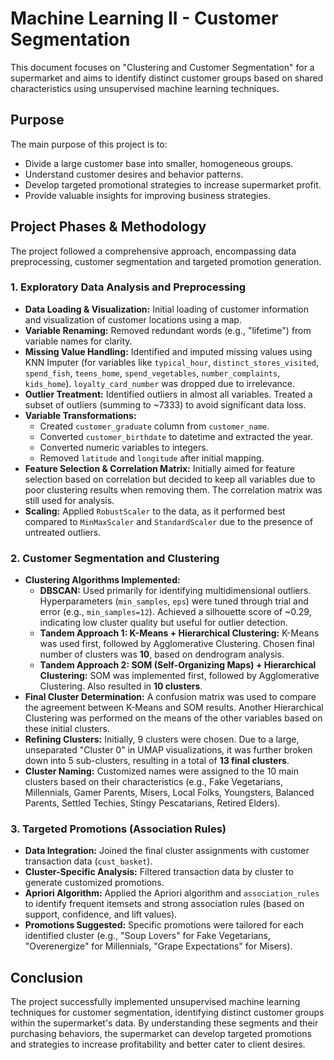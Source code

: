 # Machine Learning II - Customer Segmentation

This document focuses on "Clustering and Customer Segmentation" for a supermarket and aims to identify distinct customer groups based on shared characteristics using unsupervised machine learning techniques.

## Purpose

The main purpose of this project is to:
* Divide a large customer base into smaller, homogeneous groups.
* Understand customer desires and behavior patterns.
* Develop targeted promotional strategies to increase supermarket profit.
* Provide valuable insights for improving business strategies.

## Project Phases & Methodology

The project followed a comprehensive approach, encompassing data preprocessing, customer segmentation and targeted promotion generation.

### 1. Exploratory Data Analysis and Preprocessing
* **Data Loading & Visualization:** Initial loading of customer information and visualization of customer locations using a map.
* **Variable Renaming:** Removed redundant words (e.g., "lifetime") from variable names for clarity.
* **Missing Value Handling:** Identified and imputed missing values using KNN Imputer (for variables like `typical_hour`, `distinct_stores_visited`, `spend_fish`, `teens_home`, `spend_vegetables`, `number_complaints`, `kids_home`). `loyalty_card_number` was dropped due to irrelevance.
* **Outlier Treatment:** Identified outliers in almost all variables. Treated a subset of outliers (summing to ~7333) to avoid significant data loss.
* **Variable Transformations:**
    * Created `customer_graduate` column from `customer_name`.
    * Converted `customer_birthdate` to datetime and extracted the year.
    * Converted numeric variables to integers.
    * Removed `latitude` and `longitude` after initial mapping.
* **Feature Selection & Correlation Matrix:** Initially aimed for feature selection based on correlation but decided to keep all variables due to poor clustering results when removing them. The correlation matrix was still used for analysis.
* **Scaling:** Applied `RobustScaler` to the data, as it performed best compared to `MinMaxScaler` and `StandardScaler` due to the presence of untreated outliers.

### 2. Customer Segmentation and Clustering
* **Clustering Algorithms Implemented:**
    * **DBSCAN:** Used primarily for identifying multidimensional outliers. Hyperparameters (`min_samples`, `eps`) were tuned through trial and error (e.g., `min_samples=12`). Achieved a silhouette score of ~0.29, indicating low cluster quality but useful for outlier detection.
    * **Tandem Approach 1: K-Means + Hierarchical Clustering:** K-Means was used first, followed by Agglomerative Clustering. Chosen final number of clusters was **10**, based on dendrogram analysis.
    * **Tandem Approach 2: SOM (Self-Organizing Maps) + Hierarchical Clustering:** SOM was implemented first, followed by Agglomerative Clustering. Also resulted in **10 clusters**.
* **Final Cluster Determination:** A confusion matrix was used to compare the agreement between K-Means and SOM results. Another Hierarchical Clustering was performed on the means of the other variables based on these initial clusters.
* **Refining Clusters:** Initially, 9 clusters were chosen. Due to a large, unseparated "Cluster 0" in UMAP visualizations, it was further broken down into 5 sub-clusters, resulting in a total of **13 final clusters**.
* **Cluster Naming:** Customized names were assigned to the 10 main clusters based on their characteristics (e.g., Fake Vegetarians, Millennials, Gamer Parents, Misers, Local Folks, Youngsters, Balanced Parents, Settled Techies, Stingy Pescatarians, Retired Elders).

### 3. Targeted Promotions (Association Rules)
* **Data Integration:** Joined the final cluster assignments with customer transaction data (`cust_basket`).
* **Cluster-Specific Analysis:** Filtered transaction data by cluster to generate customized promotions.
* **Apriori Algorithm:** Applied the Apriori algorithm and `association_rules` to identify frequent itemsets and strong association rules (based on support, confidence, and lift values).
* **Promotions Suggested:** Specific promotions were tailored for each identified cluster (e.g., "Soup Lovers" for Fake Vegetarians, "Overenergize" for Millennials, "Grape Expectations" for Misers).

## Conclusion

The project successfully implemented unsupervised machine learning techniques for customer segmentation, identifying distinct customer groups within the supermarket's data. By understanding these segments and their purchasing behaviors, the supermarket can develop targeted promotions and strategies to increase profitability and better cater to client desires.
